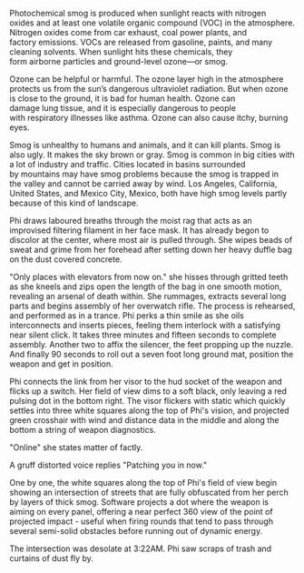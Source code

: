 Photochemical smog is produced when sunlight reacts with nitrogen oxides and at least one volatile organic compound (VOC) in the atmosphere. Nitrogen oxides come from car exhaust, coal power plants, and factory emissions. VOCs are released from gasoline, paints, and many cleaning solvents. When sunlight hits these chemicals, they form airborne particles and ground-level ozone—or smog.  
  
Ozone can be helpful or harmful. The ozone layer high in the atmosphere protects us from the sun’s dangerous ultraviolet radiation. But when ozone is close to the ground, it is bad for human health. Ozone can damage lung tissue, and it is especially dangerous to people with respiratory illnesses like asthma. Ozone can also cause itchy, burning eyes.

Smog is unhealthy to humans and animals, and it can kill plants. Smog is also ugly. It makes the sky brown or gray. Smog is common in big cities with a lot of industry and traffic. Cities located in basins surrounded by mountains may have smog problems because the smog is trapped in the valley and cannot be carried away by wind. Los Angeles, California, United States, and Mexico City, Mexico, both have high smog levels partly because of this kind of landscape.

Phi draws laboured breaths through the moist rag that acts as an improvised filtering filament in her face mask. It has already begon to discolor at the center, where most air is pulled through. She wipes beads of sweat and grime from her forehead after setting down her heavy duffle bag on the dust covered concrete. 

"Only places with elevators from now on." she hisses through gritted teeth as she kneels and zips open the length of the bag in one smooth motion, revealing an arsenal of death within. She rummages, extracts several long parts and begins assembly of her overwatch rifle. The process is rehearsed, and performed as in a trance. Phi perks a thin smile as she oils interconnects and inserts pieces, feeling them interlock with a satisfying near silent click. It takes three minutes and fifteen seconds to complete assembly. Another two to affix the silencer, the feet propping up the nuzzle. And finally 90 seconds to roll out a seven foot long ground mat, position the weapon and get in position. 

Phi connects the link from her visor to the hud socket of the weapon and flicks up a switch. Her field of view dims to a soft black, only leaving a red pulsing dot in the bottom right. The visor flickers with static which quickly settles into three white squares along the top of Phi's vision,  and projected green crosshair with wind and distance data in the middle and along the bottom a string of weapon diagnostics. 

"Online" she states matter of factly. 

A gruff distorted voice replies "Patching you in now."

One by one, the white squares along the top of Phi's field of view begin showing an intersection of streets that are fully obfuscated from her perch by layers of thick smog. Software projects a dot where the weapon is aiming on every panel, offering a near perfect 360 view of the point of projected impact - useful when firing rounds that tend to pass through several semi-solid obstacles before running out of dynamic energy. 

The intersection was desolate at 3:22AM. Phi saw scraps of trash and curtains of dust fly by.